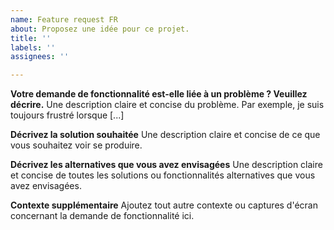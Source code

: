 ```yaml
---
name: Feature request FR
about: Proposez une idée pour ce projet.
title: ''
labels: ''
assignees: ''

---
```


**Votre demande de fonctionnalité est-elle liée à un problème ? Veuillez décrire.**
Une description claire et concise du problème. Par exemple, je suis toujours frustré lorsque [...]

**Décrivez la solution souhaitée**
Une description claire et concise de ce que vous souhaitez voir se produire.

**Décrivez les alternatives que vous avez envisagées**
Une description claire et concise de toutes les solutions ou fonctionnalités alternatives que vous avez envisagées.

**Contexte supplémentaire**
Ajoutez tout autre contexte ou captures d'écran concernant la demande de fonctionnalité ici.
